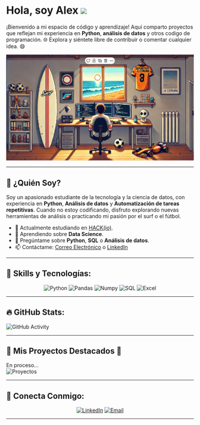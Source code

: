 # Hola, soy **Alex** <img src="https://raw.githubusercontent.com/iampavangandhi/iampavangandhi/master/gifs/Hi.gif" width="30px">

¡Bienvenido a mi espacio de código y aprendizaje! Aquí comparto proyectos que reflejan mi experiencia en **Python**, **análisis de datos** y otros codigo de programación. 🌐 Explora y siéntete libre de contribuir o comentar cualquier idea. 😄

![Header Imagen](https://github.com/SrAlcast/SrAlcast/blob/main/PIXEL%20ART.png)

---
## 👀 **¿Quién Soy?**

Soy un apasionado estudiante de la tecnología y la ciencia de datos, con experiencia en **Python**, **Análisis de datos** y **Automatización de tareas repetitivas**. Cuando no estoy codificando, disfruto explorando nuevas herramientas de análisis o practicando mi pasión por el surf o el fútbol.

- 🔭 Actualmente estudiando en [HACK(io)](https://www.hackio.com/).
- 🌱 Aprendiendo sobre **Data Science**.
- 💬 Pregúntame sobre **Python**, **SQL** o **Análisis de datos**.
- 📫 Contáctame: [Correo Electrónico](mailto:alexcastrovarela@gmail.com) o [LinkedIn](https://www.linkedin.com/in/alejandro-castro-varela/)
---

## 🚀 **Skills y Tecnologías:**

<p align="center">
  <img src="https://img.shields.io/badge/-Python-3776AB?style=flat-square&logo=python&logoColor=white" alt="Python" />  
  <img src="https://img.shields.io/badge/-Pandas-150458?style=flat-square&logo=pandas&logoColor=white" alt="Pandas" />
  <img src="https://img.shields.io/badge/-Numpy-013243?style=flat-square&logo=numpy&logoColor=white" alt="Numpy" />
  <img src="https://img.shields.io/badge/-SQL-4479A1?style=flat-square&logo=mysql&logoColor=white" alt="SQL" />
  <img src="https://img.shields.io/badge/-Excel-217346?style=flat-square&logo=microsoft-excel&logoColor=white" alt="Excel" />

---

## 🔥 **GitHub Stats:**
![GitHub Activity](https://github-readme-stats.vercel.app/api?username=SrAlcast&show_icons=true)

---


## 🎯 **Mis Proyectos Destacados** 🌟
En proceso...  
![Proyectos](https://miro.medium.com/v2/resize:fit:960/0*Xe037qQ1N2SeL_d7.gif)


---
## 🤝 **Conecta Conmigo:**

<p align="center">
  <a href="https://www.linkedin.com/in/alejandro-castro-varela/"><img src="https://img.shields.io/badge/-LinkedIn-blue?style=flat-square&logo=linkedin" alt="LinkedIn"></a>
  <a href="mailto:alexcastrovarela@gmail.com"><img src="https://img.shields.io/badge/-Gmail-red?style=flat-square&logo=gmail&logoColor=white" alt="Email"></a>
</p>

---

